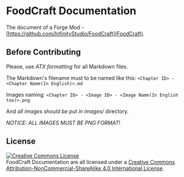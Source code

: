 # FoodCraft Documentation
The document of a Forge Mod - [https://github.com/InfinityStudio/FoodCraft](FoodCraft).

## Before Contributing
Please, use *ATX formatting* for all Markdown files.

The Markdown's filename must to be named like this: ```<Chapter ID> - <Chapter Name(In English)>.md```

Images naming: ```<Chapter ID> - <Image ID> - <Image Name(In English too)>.png```

And *all images should be put in images/* directory.

*NOTICE: ALL IMAGES MUST BE PNG FORMAT*!

## License
<a rel="license" href="http://creativecommons.org/licenses/by-nc-sa/4.0/"><img alt="Creative Commons License" style="border-width:0" src="https://i.creativecommons.org/l/by-nc-sa/4.0/88x31.png" /></a><br /><span xmlns:dct="http://purl.org/dc/terms/" property="dct:title">FoodCraft Documentation</span> are all licensed under a <a rel="license" href="http://creativecommons.org/licenses/by-nc-sa/4.0/">Creative Commons Attribution-NonCommercial-ShareAlike 4.0 International License</a>.